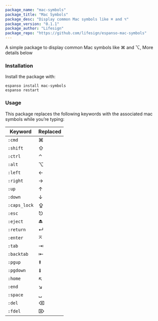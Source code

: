 ```yaml
---
package_name: "mac-symbols"
package_title: "Mac Symbols"
package_desc: "Display common Mac symbols like ⌘ and ⌥"
package_version: "0.1.1"
package_author: "Lifesign"
package_repo: "https://github.com/lifesign/espanso-mac-symbols"
---
```

A simple package to display common Mac symbols like ⌘ and ⌥, More details below

### Installation

Install the package with:

```
espanso install mac-symbols
espanso restart
```

### Usage
This package replaces the following keywords with the associated mac symbols while you’re typing:

| Keyword | Replaced |
| --- | --- |
| `:cmd` | ⌘ |
| `:shift` | ⇧ |
| `:ctrl` | ⌃ |
| `:alt` | ⌥ |
| `:left` | ← |
| `:right` | → |
| `:up` | ↑ |
| `:down` | ↓ |
| `:caps_lock` | ⇪ |
| `:esc` | ⎋ |
| `:eject` | ⏏ |
| `:return` | ↵ |
| `:enter` | ⌅ |
| `:tab` | ⇥ |
| `:backtab` | ⇤ |
| `:pgup` | ⇞ |
| `:pgdown` | ⇟ |
| `:home` | ↖ |
| `:end` | ↘ |
| `:space` | ␣ |
| `:del` | ⌫ |
| `:fdel` | ⌦  |